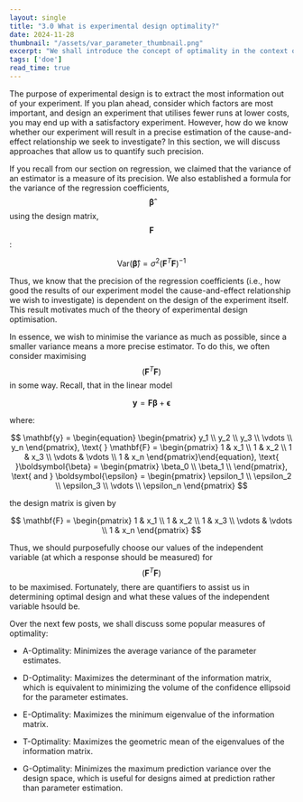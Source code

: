 ```yaml
---
layout: single
title: "3.0 What is experimental design optimality?"
date: 2024-11-28
thumbnail: "/assets/var_parameter_thumbnail.png"
excerpt: "We shall introduce the concept of optimality in the context of experimental design and discuss its importance."
tags: ['doe']
read_time: true
---
```

<script src="https://polyfill.io/v3/polyfill.min.js?features=es6"></script>
<script id="MathJax-script" async src="https://cdn.jsdelivr.net/npm/mathjax@3/es5/tex-mml-chtml.js"></script>
<script type="text/javascript" async
  src="https://cdnjs.cloudflare.com/ajax/libs/mathjax/2.7.7/MathJax.js?config=TeX-MML-AM_CHTML">
</script>

The purpose of experimental design is to extract the most information out of your experiment. If you plan ahead, consider which factors are most important, and design an experiment that utilises fewer runs at lower costs, you may end up with a satisfactory experiment. However, how do we know whether our experiment will result in a precise estimation of the cause-and-effect relationship we seek to investigate? In this section, we will discuss approaches that allow us to quantify such precision.

If you recall from our section on regression, we claimed that the variance of an estimator is a measure of its precision. We also established a formula for the variance of the regression coefficients, $$\boldsymbol{\hat{\beta}}$$ using the design matrix, $$\mathbf{F}$$:

$$
\text{Var}(\boldsymbol{\hat{\beta}}) = \sigma^2 \left(\mathbf{F}^T \mathbf{F}\right)^{-1}
$$

Thus, we know that the precision of the regression coefficients (i.e., how good the results of our experiment model the cause-and-effect relationship we wish to investigate) is dependent on the design of the experiment itself. This result motivates much of the theory of experimental design optimisation.

In essence, we wish to minimise the variance as much as possible, since a smaller variance means a more precise estimator. To do this, we often consider maximising $$\left(\mathbf{F}^T \mathbf{F}\right)$$ in some way. Recall, that in the linear model

$$
\begin{equation}
\mathbf{y} = \mathbf{F} \boldsymbol{\beta} + \boldsymbol{\epsilon}
\end{equation}
$$

where:

$$
\mathbf{y} = \begin{equation}
\begin{pmatrix}
y_1 \\
y_2 \\
y_3 \\
\vdots \\
y_n
\end{pmatrix}, \text{      } \mathbf{F} = \begin{pmatrix}
1 & x_1 \\
1 & x_2 \\
1 & x_3 \\
\vdots & \vdots \\
1 & x_n
\end{pmatrix}\end{equation}, \text{      }\boldsymbol{\beta} = \begin{pmatrix}
\beta_0 \\
\beta_1 \\
\end{pmatrix}, \text{   and   } \boldsymbol{\epsilon} = \begin{pmatrix}
\epsilon_1 \\
\epsilon_2 \\
\epsilon_3 \\
\vdots \\
\epsilon_n
\end{pmatrix}
$$

the design matrix is given by

$$
\mathbf{F} = \begin{pmatrix}
1 & x_1 \\
1 & x_2 \\
1 & x_3 \\
\vdots & \vdots \\
1 & x_n
\end{pmatrix}
$$

Thus, we should purposefully choose our values of the independent variable (at which a response should be measured) for $$\left(\mathbf{F}^T \mathbf{F}\right)$$ to be maximised. Fortunately, there are quantifiers to assist us in determining optimal design and what these values of the independent variable hsould be.

Over the next few posts, we shall discuss some popular measures of optimality:

- A-Optimality: Minimizes the average variance of the parameter estimates.

- D-Optimality: Maximizes the determinant of the information matrix, which is equivalent to minimizing the volume of the confidence ellipsoid for the parameter estimates.

- E-Optimality: Maximizes the minimum eigenvalue of the information matrix.

- T-Optimality: Maximizes the geometric mean of the eigenvalues of the information matrix.

- G-Optimality: Minimizes the maximum prediction variance over the design space, which is useful for designs aimed at prediction rather than parameter estimation.

